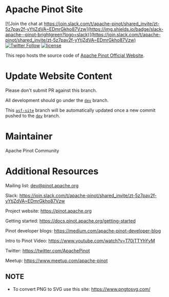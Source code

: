 Apache Pinot Site
=================

[![Join the chat at https://join.slack.com/t/apache-pinot/shared_invite/zt-5z7pav2f-yYtjZdVA~EDmrGkho87Vzw](https://img.shields.io/badge/slack-apache--pinot-brightgreen?logo=slack)](https://join.slack.com/t/apache-pinot/shared_invite/zt-5z7pav2f-yYtjZdVA~EDmrGkho87Vzw)
[![Twitter Follow](https://img.shields.io/twitter/follow/apachepinot.svg?label=Follow&style=social)](https://twitter.com/intent/follow?screen_name=apachepinot)
[![license](https://img.shields.io/github/license/apache/pinot.svg)](LICENSE)

This repo hosts the source code of [Apache Pinot Official Website](https://pinot.apache.org/).

Update Website Content
======================

Please don't submit PR against this branch.

All development should go under the [`dev`](https://github.com/apache/incubator-pinot-site/tree/dev) branch.

This [`asf-site`](https://github.com/apache/incubator-pinot-site/tree/asf-site) branch will be automatically updated once a new commit pushed to the [`dev`](https://github.com/apache/incubator-pinot-site/tree/dev) branch.


Maintainer
==========

Apache Pinot Community

Additional Resources
====================

Mailing list: dev@pinot.apache.org

Slack: https://join.slack.com/t/apache-pinot/shared_invite/zt-5z7pav2f-yYtjZdVA~EDmrGkho87Vzw

Project website: https://pinot.apache.org

Getting started: https://docs.pinot.apache.org/getting-started

Pinot developer blogs: https://medium.com/apache-pinot-developer-blog

Intro to Pinot Video: https://www.youtube.com/watch?v=T70jTTYhYyM

Twitter: https://twitter.com/ApachePinot

Meetup: https://www.meetup.com/apache-pinot


## NOTE

- To convert PNG to SVG use this site: https://www.pngtosvg.com/

